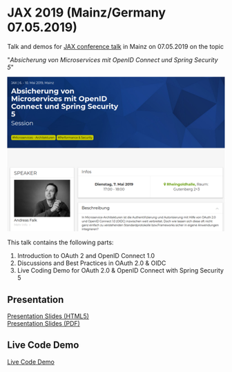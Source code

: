 # JAX 2019 (Mainz/Germany 07.05.2019)

Talk and demos for [JAX conference talk](https://jax.de/microservices/absicherung-von-microservices-mit-openid-connect-und-spring-security-5/) in Mainz on 07.05.2019 on the topic

"_Absicherung von Microservices mit OpenID Connect und Spring Security 5_"

![JAX Session 2019](images/jax_session_info.png)

This talk contains the following parts:

1. Introduction to OAuth 2 and OpenID Connect 1.0
2. Discussions and Best Practices in OAuth 2.0 & OIDC
3. Live Coding Demo for OAuth 2.0 & OpenID Connect with Spring Security 5

## Presentation

[Presentation Slides (HTML5)](https://andifalk.github.io/jax-2019-openid-connect-spring-security)<br>
[Presentation Slides (PDF)](https://github.com/andifalk/jax-2019-openid-connect-spring-security/raw/master/Microservices_OpenID_Connect_Spring_Security_5.pdf)


## Live Code Demo

[Live Code Demo](live-demos)
